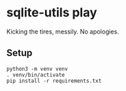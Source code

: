 # sqlite-utils play

Kicking the tires, messily. No apologies.

## Setup

    python3 -m venv venv
    . venv/bin/activate
    pip install -r requirements.txt

